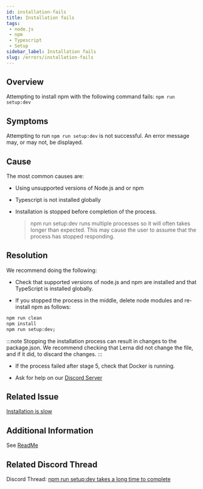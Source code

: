 ```yaml
---
id: installation-fails
title: Installation fails
tags:
 - node.js
 - npm
 - Typescript
 - Setup
sidebar_label: Installation fails
slug: /errors/installation-fails
---
```


## Overview
Attempting to install npm with the following command fails:
`npm run setup:dev`

## Symptoms 
Attempting to run `npm run setup:dev` is not successful. An error message may, or may not, be displayed.

## Cause

The most common causes are:

- Using unsupported versions of Node.js and or npm

- Typescript is not installed globally

- Installation is stopped before completion of the process.

    >npm run setup:dev runs multiple processes so it will often takes longer than expected. This may cause the user to assume that the process has stopped responding.

## Resolution

We recommend doing the following:

- Check that supported versions of node.js and npm are installed and that TypeScript is installed globally.

- If you stopped the process in the middle, delete node modules and re-install npm as follows:

 ```bash
 npm run clean
 npm install
 npm run setup:dev;
 ```

:::note
Stopping the installation process can result in changes to the package.json. We recommend checking that Lerna did not change the file, and if it did, to discard the changes.
:::

- If the process failed after stage 5, check that Docker is running.

- Ask for help on our [Discord Server](https://discordapp.com/channels/757179260417867879/781089015548870695)


## Related Issue

[Installation is slow](./Installation-is-slow.md)

## Additional Information

See [ReadMe](https://github.com/amplication/amplication/blob/master/README.md#initializing-all-the-packages)

## Related Discord Thread

Discord Thread: [npm run setup:dev takes a long time to complete](https://discordapp.com/channels/757179260417867879/968914282978893874)